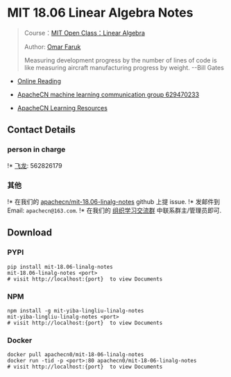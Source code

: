 # MIT 18.06 Linear Algebra Notes

> Course：[MIT Open Class：Linear Algebra](https://openlearninglibrary.mit.edu/courses/course-v1:OCW+18.06SC+2T2019/about)
> 
> Author: [Omar Faruk](https://github.com/omarfarukof)
> 
> Measuring development progress by the number of lines of code is like measuring aircraft manufacturing progress by weight. --Bill Gates

* [Online Reading](https://omarfarukof.github.io/mit-18.06-linalg-notes-en/)

* [ApacheCN machine learning communication group 629470233](http://shang.qq.com/wpa/qunwpa?idkey=30e5f1123a79867570f665aa3a483ca404b1c3f77737bc01ec520ed5f078ddef)
* [ApacheCN Learning Resources](http://www.apachecn.org/)

## Contact Details

### person in charge

!* [飞龙](https://github.com/wizardforcel): 562826179

### 其他

!*   在我们的 [apachecn/mit-18.06-linalg-notes](https://github.com/apachecn/mit-18.06-linalg-notes) github 上提 issue.
!*   发邮件到 Email: `apachecn@163.com`.
!*   在我们的 [组织学习交流群](http://www.apachecn.org/organization/348.html) 中联系群主/管理员即可.


## Download

### PYPI

```
pip install mit-18.06-linalg-notes
mit-18.06-linalg-notes <port>
# visit http://localhost:{port}  to view Documents
```

### NPM

```
npm install -g mit-yiba-lingliu-linalg-notes
mit-yiba-lingliu-linalg-notes <port>
# visit http://localhost:{port}  to view Documents
```

### Docker

```
docker pull apachecn0/mit-18-06-linalg-notes
docker run -tid -p <port>:80 apachecn0/mit-18-06-linalg-notes
# visit http://localhost:{port}  to view Documents
```
